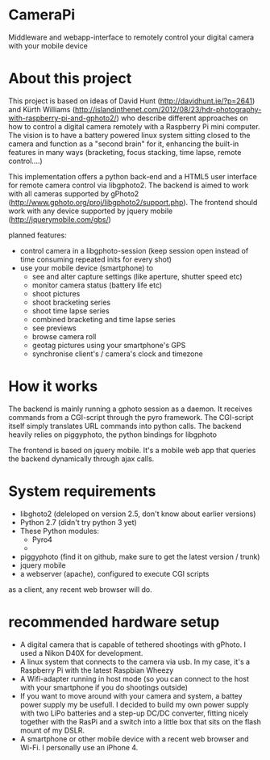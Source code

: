 CameraPi
========

Middleware and webapp-interface to remotely control your digital camera with your mobile device

About this project
==================

This project is based on ideas of David Hunt (http://davidhunt.ie/?p=2641) and Kürth Williams (http://islandinthenet.com/2012/08/23/hdr-photography-with-raspberry-pi-and-gphoto2/) who describe different approaches on how to control a digital camera remotely with a Raspberry Pi mini computer.
The vision is to have a battery powered linux system sitting closed to the camera and function as a "second brain" for it, enhancing the built-in features in many ways (bracketing, focus stacking, time lapse, remote control....)

This implementation offers a python back-end and a HTML5 user interface for remote camera control via libgphoto2. 
The backend is aimed to work with all cameras supported by gPhoto2 (http://www.gphoto.org/proj/libgphoto2/support.php). The frontend should work with any device supported by jquery mobile (http://jquerymobile.com/gbs/)

planned features:
- control camera in a libgphoto-session (keep session open instead of time consuming repeated inits for every shot)
- use your mobile device (smartphone) to
  - see and alter capture settings (like aperture, shutter speed etc)
  - monitor camera status (battery life etc)
  - shoot pictures
  - shoot bracketing series
  - shoot time lapse series
  - combined bracketing and time lapse series
  - see previews
  - browse camera roll
  - geotag pictures using your smartphone's GPS
  - synchronise client's / camera's clock and timezone

How it works
============

The backend is mainly running a gphoto session as a daemon. It receives commands from a CGI-script through the pyro framework.
The CGI-script itself simply translates URL commands into python calls.
The backend heavily relies on piggyphoto, the python bindings for libgphoto

The frontend is based on jquery mobile. It's a mobile web app that queries the backend dynamically through ajax calls.

System requirements
===================

- libghoto2 (deleloped on version 2.5, don't know about earlier versions)
- Python 2.7 (didn't try python 3 yet)
- These Python modules:
  - Pyro4
  - <tbd>
- piggyphoto (find it on github, make sure to get the latest version / trunk)
- jquery mobile
- a webserver (apache), configured to execute CGI scripts

as a client, any recent web browser will do.

recommended hardware setup
==========================
- A digital camera that is capable of tethered shootings with gPhoto. I used a Nikon D40X for development.
- A linux system that connects to the camera via usb. In my case, it's a Raspberry Pi with the latest Raspbian Wheezy
- A Wifi-adapter running in host mode (so you can connect to the host with your smartphone if you do shootings outside)
- If you want to move around with your camera and system, a battey power supply my be usefull. I decided to build my own power supply with two LiPo batteries and a step-up DC/DC converter, fitting nicely together with the RasPi and a switch into a little box that sits on the flash mount of my DSLR.
- A smartphone or other mobile device with a recent web browser and Wi-Fi. I personally use an iPhone 4.
